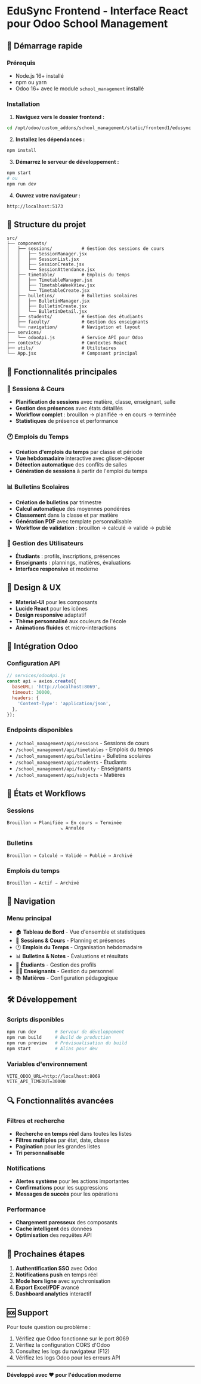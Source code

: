 # EduSync Frontend - Interface React pour Odoo School Management

## 🚀 Démarrage rapide

### Prérequis
- Node.js 16+ installé
- npm ou yarn
- Odoo 16+ avec le module `school_management` installé

### Installation

1. **Naviguez vers le dossier frontend :**
```bash
cd /opt/odoo/custom_addons/school_management/static/frontend1/edusync
```

2. **Installez les dépendances :**
```bash
npm install
```

3. **Démarrez le serveur de développement :**
```bash
npm start
# ou
npm run dev
```

4. **Ouvrez votre navigateur :**
```
http://localhost:5173
```

## 📁 Structure du projet

```
src/
├── components/
│   ├── sessions/           # Gestion des sessions de cours
│   │   ├── SessionManager.jsx
│   │   ├── SessionList.jsx
│   │   ├── SessionCreate.jsx
│   │   └── SessionAttendance.jsx
│   ├── timetable/          # Emplois du temps
│   │   ├── TimetableManager.jsx
│   │   ├── TimetableWeekView.jsx
│   │   └── TimetableCreate.jsx
│   ├── bulletins/          # Bulletins scolaires
│   │   ├── BulletinManager.jsx
│   │   ├── BulletinCreate.jsx
│   │   └── BulletinDetail.jsx
│   ├── students/           # Gestion des étudiants
│   ├── faculty/            # Gestion des enseignants
│   └── navigation/         # Navigation et layout
├── services/
│   └── odooApi.js          # Service API pour Odoo
├── contexts/               # Contextes React
├── utils/                  # Utilitaires
└── App.jsx                 # Composant principal
```

## 🔧 Fonctionnalités principales

### 📅 Sessions & Cours
- **Planification de sessions** avec matière, classe, enseignant, salle
- **Gestion des présences** avec états détaillés
- **Workflow complet** : brouillon → planifiée → en cours → terminée
- **Statistiques** de présence et performance

### 🕐 Emplois du Temps
- **Création d'emplois du temps** par classe et période
- **Vue hebdomadaire** interactive avec glisser-déposer
- **Détection automatique** des conflits de salles
- **Génération de sessions** à partir de l'emploi du temps

### 📊 Bulletins Scolaires
- **Création de bulletins** par trimestre
- **Calcul automatique** des moyennes pondérées
- **Classement** dans la classe et par matière
- **Génération PDF** avec template personnalisable
- **Workflow de validation** : brouillon → calculé → validé → publié

### 👥 Gestion des Utilisateurs
- **Étudiants** : profils, inscriptions, présences
- **Enseignants** : plannings, matières, évaluations
- **Interface responsive** et moderne

## 🎨 Design & UX

- **Material-UI** pour les composants
- **Lucide React** pour les icônes
- **Design responsive** adaptatif
- **Thème personnalisé** aux couleurs de l'école
- **Animations fluides** et micro-interactions

## 🔗 Intégration Odoo

### Configuration API
```javascript
// services/odooApi.js
const api = axios.create({
  baseURL: 'http://localhost:8069',
  timeout: 30000,
  headers: {
    'Content-Type': 'application/json',
  },
});
```

### Endpoints disponibles
- `/school_management/api/sessions` - Sessions de cours
- `/school_management/api/timetables` - Emplois du temps
- `/school_management/api/bulletins` - Bulletins scolaires
- `/school_management/api/students` - Étudiants
- `/school_management/api/faculty` - Enseignants
- `/school_management/api/subjects` - Matières

## 🚦 États et Workflows

### Sessions
```
Brouillon → Planifiée → En cours → Terminée
                    ↘️ Annulée
```

### Bulletins
```
Brouillon → Calculé → Validé → Publié → Archivé
```

### Emplois du temps
```
Brouillon → Actif → Archivé
```

## 📱 Navigation

### Menu principal
- 🏠 **Tableau de Bord** - Vue d'ensemble et statistiques
- 📅 **Sessions & Cours** - Planning et présences
- 🕐 **Emplois du Temps** - Organisation hebdomadaire
- 📊 **Bulletins & Notes** - Évaluations et résultats
- 👥 **Étudiants** - Gestion des profils
- 👨‍🏫 **Enseignants** - Gestion du personnel
- 📚 **Matières** - Configuration pédagogique

## 🛠️ Développement

### Scripts disponibles
```bash
npm run dev       # Serveur de développement
npm run build     # Build de production
npm run preview   # Prévisualisation du build
npm start         # Alias pour dev
```

### Variables d'environnement
```env
VITE_ODOO_URL=http://localhost:8069
VITE_API_TIMEOUT=30000
```

## 🔍 Fonctionnalités avancées

### Filtres et recherche
- **Recherche en temps réel** dans toutes les listes
- **Filtres multiples** par état, date, classe
- **Pagination** pour les grandes listes
- **Tri personnalisable**

### Notifications
- **Alertes système** pour les actions importantes
- **Confirmations** pour les suppressions
- **Messages de succès** pour les opérations

### Performance
- **Chargement paresseux** des composants
- **Cache intelligent** des données
- **Optimisation** des requêtes API

## 🎯 Prochaines étapes

1. **Authentification SSO** avec Odoo
2. **Notifications push** en temps réel
3. **Mode hors ligne** avec synchronisation
4. **Export Excel/PDF** avancé
5. **Dashboard analytics** interactif

## 🆘 Support

Pour toute question ou problème :
1. Vérifiez que Odoo fonctionne sur le port 8069
2. Vérifiez la configuration CORS d'Odoo
3. Consultez les logs du navigateur (F12)
4. Vérifiez les logs Odoo pour les erreurs API

---

**Développé avec ❤️ pour l'éducation moderne**
